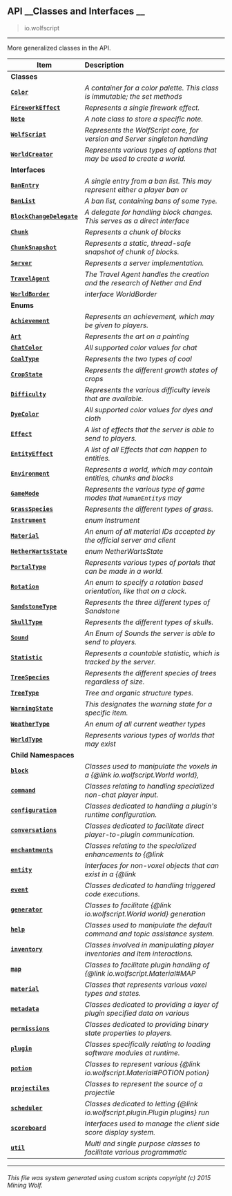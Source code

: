 ## API __Classes and Interfaces __

>io.wolfscript

---

More generalized classes in the API.

Item | Description   
--- | :--- 
__Classes__|
__[`Color`](Color.md)__ | _A container for a color palette. This class is immutable; the set methods_ 
__[`FireworkEffect`](FireworkEffect.md)__ | _Represents a single firework effect._ 
__[`Note`](Note.md)__ | _A note class to store a specific note._ 
__[`WolfScript`](WolfScript.md)__ | _Represents the WolfScript core, for version and Server singleton handling_ 
__[`WorldCreator`](WorldCreator.md)__ | _Represents various types of options that may be used to create a world._ 
__Interfaces__|
__[`BanEntry`](BanEntry.md)__ | _A single entry from a ban list. This may represent either a player ban or_ 
__[`BanList`](BanList.md)__ | _A ban list, containing bans of some `Type`._ 
__[`BlockChangeDelegate`](BlockChangeDelegate.md)__ | _A delegate for handling block changes. This serves as a direct interface_ 
__[`Chunk`](Chunk.md)__ | _Represents a chunk of blocks_ 
__[`ChunkSnapshot`](ChunkSnapshot.md)__ | _Represents a static, thread-safe snapshot of chunk of blocks._ 
__[`Server`](Server.md)__ | _Represents a server implementation._ 
__[`TravelAgent`](TravelAgent.md)__ | _The Travel Agent handles the creation and the research of Nether and End_ 
__[`WorldBorder`](WorldBorder.md)__ | _interface WorldBorder_ 
__Enums__|
__[`Achievement`](Achievement.md)__ | _Represents an achievement, which may be given to players._ 
__[`Art`](Art.md)__ | _Represents the art on a painting_ 
__[`ChatColor`](ChatColor.md)__ | _All supported color values for chat_ 
__[`CoalType`](CoalType.md)__ | _Represents the two types of coal_ 
__[`CropState`](CropState.md)__ | _Represents the different growth states of crops_ 
__[`Difficulty`](Difficulty.md)__ | _Represents the various difficulty levels that are available._ 
__[`DyeColor`](DyeColor.md)__ | _All supported color values for dyes and cloth_ 
__[`Effect`](Effect.md)__ | _A list of effects that the server is able to send to players._ 
__[`EntityEffect`](EntityEffect.md)__ | _A list of all Effects that can happen to entities._ 
__[`Environment`](Environment.md)__ | _Represents a world, which may contain entities, chunks and blocks_ 
__[`GameMode`](GameMode.md)__ | _Represents the various type of game modes that `HumanEntity`s may_ 
__[`GrassSpecies`](GrassSpecies.md)__ | _Represents the different types of grass._ 
__[`Instrument`](Instrument.md)__ | _enum Instrument_ 
__[`Material`](Material.md)__ | _An enum of all material IDs accepted by the official server and client_ 
__[`NetherWartsState`](NetherWartsState.md)__ | _enum NetherWartsState_ 
__[`PortalType`](PortalType.md)__ | _Represents various types of portals that can be made in a world._ 
__[`Rotation`](Rotation.md)__ | _An enum to specify a rotation based orientation, like that on a clock._ 
__[`SandstoneType`](SandstoneType.md)__ | _Represents the three different types of Sandstone_ 
__[`SkullType`](SkullType.md)__ | _Represents the different types of skulls._ 
__[`Sound`](Sound.md)__ | _An Enum of Sounds the server is able to send to players._ 
__[`Statistic`](Statistic.md)__ | _Represents a countable statistic, which is tracked by the server._ 
__[`TreeSpecies`](TreeSpecies.md)__ | _Represents the different species of trees regardless of size._ 
__[`TreeType`](TreeType.md)__ | _Tree and organic structure types._ 
__[`WarningState`](WarningState.md)__ | _This designates the warning state for a specific item._ 
__[`WeatherType`](WeatherType.md)__ | _An enum of all current weather types_ 
__[`WorldType`](WorldType.md)__ | _Represents various types of worlds that may exist_ 
__Child Namespaces__|
__[`block`](block/0.md)__ | _Classes used to manipulate the voxels in a {@link io.wolfscript.World world},_ 
__[`command`](command/0.md)__ | _Classes relating to handling specialized non-chat player input._ 
__[`configuration`](configuration/0.md)__ | _Classes dedicated to handling a plugin's runtime configuration._ 
__[`conversations`](conversations/0.md)__ | _Classes dedicated to facilitate direct player-to-plugin communication._ 
__[`enchantments`](enchantments/0.md)__ | _Classes relating to the specialized enhancements to {@link_ 
__[`entity`](entity/0.md)__ | _Interfaces for non-voxel objects that can exist in a {@link_ 
__[`event`](event/0.md)__ | _Classes dedicated to handling triggered code executions._ 
__[`generator`](generator/0.md)__ | _Classes to facilitate {@link io.wolfscript.World world} generation_ 
__[`help`](help/0.md)__ | _Classes used to manipulate the default command and topic assistance system._ 
__[`inventory`](inventory/0.md)__ | _Classes involved in manipulating player inventories and item interactions._ 
__[`map`](map/0.md)__ | _Classes to facilitate plugin handling of {@link io.wolfscript.Material#MAP_ 
__[`material`](material/0.md)__ | _Classes that represents various voxel types and states._ 
__[`metadata`](metadata/0.md)__ | _Classes dedicated to providing a layer of plugin specified data on various_ 
__[`permissions`](permissions/0.md)__ | _Classes dedicated to providing binary state properties to players._ 
__[`plugin`](plugin/0.md)__ | _Classes specifically relating to loading software modules at runtime._ 
__[`potion`](potion/0.md)__ | _Classes to represent various {@link io.wolfscript.Material#POTION potion}_ 
__[`projectiles`](projectiles/0.md)__ | _Classes to represent the source of a projectile_ 
__[`scheduler`](scheduler/0.md)__ | _Classes dedicated to letting {@link io.wolfscript.plugin.Plugin plugins} run_ 
__[`scoreboard`](scoreboard/0.md)__ | _Interfaces used to manage the client side score display system._ 
__[`util`](util/0.md)__ | _Multi and single purpose classes to facilitate various programmatic_ 



---



###### This file was system generated using custom scripts copyright (c) 2015 Mining Wolf.
	

